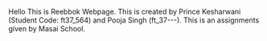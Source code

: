 Hello This is Reebbok Webpage.
This is created by Prince Kesharwani (Student Code: ft37_564) and Pooja Singh (ft_37---).
This is an assignments given by Masai School.

